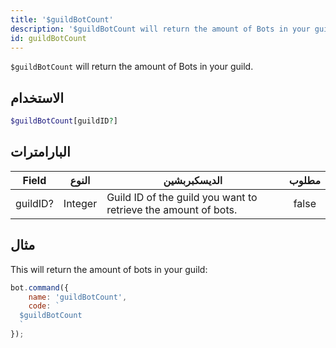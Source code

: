 ```yaml
---
title: '$guildBotCount'
description: '$guildBotCount will return the amount of Bots in your guild.'
id: guildBotCount
---
```


`$guildBotCount` will return the amount of Bots in your guild.

## الاستخدام

```php
$guildBotCount[guildID?]
```

## البارامترات

| Field    | النوع   | الديسكبربشين                                                   | مطلوب |
| -------- | ------- | -------------------------------------------------------------- |:-----:|
| guildID? | Integer | Guild ID of the guild you want to retrieve the amount of bots. | false |

## مثال

This will return the amount of bots in your guild:

```javascript
bot.command({
    name: 'guildBotCount',
    code: `
  $guildBotCount
  `
});
```